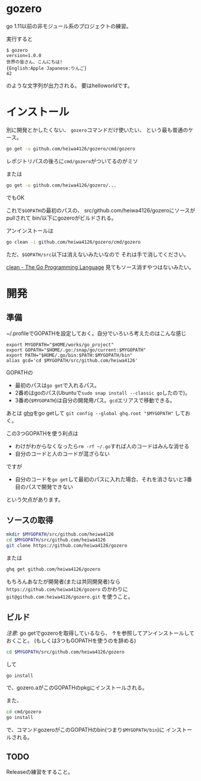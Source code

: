 # gozero

go 1.11以前の非モジュール系のプロジェクトの練習。

実行すると
```
$ gozero
version=1.0.0
世界の皆さん、こんにちは!
{English:Apple Japanese:りんご}
42
```
のような文字列が出力される。
要はhelloworldです。


# インストール

別に開発とかしたくない、
`gozero`コマンドだけ使いたい、
という最も普通のケース。

``` sh
go get -u github.com/heiwa4126/gozero/cmd/gozero
```
レポジトリパスの後ろに`cmd/gozero`がついてるのがミソ

または
``` sh
go get -u github.com/heiwa4126/gozero/...
```
でもOK

これで`$GOPATH`の最初のパスの、
src/github.com/heiwa4126/gozeroにソースがpullされて
bin/以下にgozeroがビルドされる。


アンインストールは

``` bash
go clean -i github.com/heiwa4126/gozero/cmd/gozero
```

ただ、`$GOPATH/src`以下は消えないみたいなので
それは手で消してください。

[clean - The Go Programming Language](https://golang.org/pkg/cmd/go/internal/clean/)
見てもソース消すやつはないみたい。

# 開発

## 準備

~/.profileでGOPATHを設定しておく。自分でいろいろ考えたのはこんな感じ

```
export MYGOPATH="$HOME/works/go_project"
export GOPATH="$HOME/.go:/snap/go/current:$MYGOPATH"
export PATH="$HOME/.go/bin:$PATH:$MYGOPATH/bin"
alias gcd='cd $MYGOPATH/src/github.com/heiwa4126'
```

GOPATHの
- 最初のパスは`go get`で入れるパス。
- 2番めはgoのパス(Ubuntuで`sudo snap install --classic go`したので)。
- 3番め(`$MYGOPATH`)は自分の開発用パス。`gcd`エリアスで移動できる。


あとは
[ghq](https://github.com/motemen/ghq)をgo getして
`git config --global ghq.root "$MYGOPATH"`
しておく。


この3つGOPATHを使う利点は

- わけがわからなくなったら`rm -rf ~/.go`すれば人のコードはみんな消せる
- 自分のコードと人のコードが混ざらない

ですが

- 自分のコードを`go get`して最初のパスに入れた場合、それを消さないと3番目のパスで開発できない

という欠点があります。



## ソースの取得

``` bash
mkdir $MYGOPATH/src/github.com/heiwa4126
cd $MYGOPATH/src/github.com/heiwa4126
git clone https://github.com/heiwa4126/gozero
```
または

``` bash
ghq get github.com/heiwa4126/gozero
```

もちろんあなたが開発者(または共同開発者)なら
`https://github.com/heiwa4126/gozero`
のかわりに
`git@github.com:heiwa4126/gozero.git`
を使うこと。


## ビルド

*注意*:
go getでgozeroを取得しているなら、
↑を参照してアンインストールしておくこと。
(もしくは3つもGOPATHを使うのを辞める)


``` bash
cd $MYGOPATH/src/github.com/heiwa4126/gozero
```
して

``` bash
go install
```
で、gozero.aがこのGOPATHのpkgにインストールされる。

また、
``` bash
cd cmd/gozero
go install
```
で、コマンドgozeroがこのGOPATHのbin(つまり`$MYGOPATH/bin`)に
インストールされる。


## TODO

Releaseの練習をすること。
